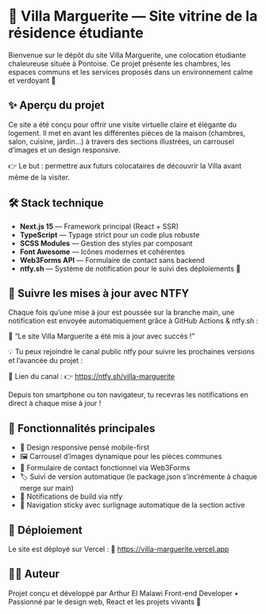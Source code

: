 # 🏡 Villa Marguerite — Site vitrine de la résidence étudiante

Bienvenue sur le dépôt du site Villa Marguerite, une colocation étudiante chaleureuse située à Pontoise.
Ce projet présente les chambres, les espaces communs et les services proposés dans un environnement calme et verdoyant 🌿

## ✨ Aperçu du projet

Ce site a été conçu pour offrir une visite virtuelle claire et élégante du logement.
Il met en avant les différentes pièces de la maison (chambres, salon, cuisine, jardin…) à travers des sections illustrées, un carrousel d’images et un design responsive.

👉 Le but : permettre aux futurs colocataires de découvrir la Villa avant même de la visiter.

## 🛠️ Stack technique

- **Next.js 15** — Framework principal (React + SSR)
- **TypeScript** — Typage strict pour un code plus robuste
- **SCSS Modules** — Gestion des styles par composant
- **Font Awesome** — Icônes modernes et cohérentes
- **Web3Forms API** — Formulaire de contact sans backend
- **ntfy.sh** — Système de notification pour le suivi des déploiements 🚀

## 📢 Suivre les mises à jour avec NTFY

Chaque fois qu’une mise à jour est poussée sur la branche main, une notification est envoyée automatiquement grâce à GitHub Actions & ntfy.sh :

🚀 “Le site Villa Marguerite a été mis à jour avec succès !”

💡 Tu peux rejoindre le canal public ntfy pour suivre les prochaines versions et l’avancée du projet :

📲 Lien du canal :
👉 https://ntfy.sh/villa-marguerite

Depuis ton smartphone ou ton navigateur, tu recevras les notifications en direct à chaque mise à jour !

## 🧱 Fonctionnalités principales
- 🎨 Design responsive pensé mobile-first
- 🖼️ Carrousel d’images dynamique pour les pièces communes
- 📩 Formulaire de contact fonctionnel via Web3Forms
- 🏷️ Suivi de version automatique (le package.json s’incrémente à chaque merge sur main)
- 🔔 Notifications de build via ntfy
- 🧭 Navigation sticky avec surlignage automatique de la section active

## 🚀 Déploiement

Le site est déployé sur Vercel :
🔗 https://villa-marguerite.vercel.app

## 👨‍💻 Auteur

Projet conçu et développé par Arthur El Malawi
Front-end Developer • Passionné par le design web, React et les projets vivants 🌱